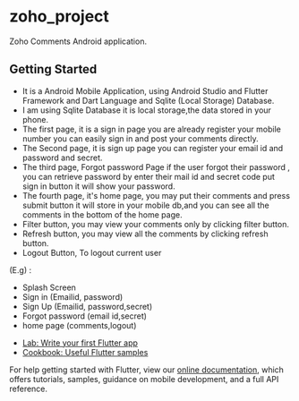 # zoho_project

Zoho Comments Android application.

## Getting Started
 * It is a Android Mobile Application, using Android Studio and Flutter Framework and Dart Language and Sqlite (Local Storage) Database.
 * I am using Sqlite Database it is local storage,the data stored in your phone.
 * The first page, it is a sign in page you are already register your mobile number you can easily sign in and post your comments directly.
 * The Second page, it is sign up page you can register your email id and password and secret.
 * The third page, Forgot password Page if the user forgot their password , you can retrieve password by enter their mail id and secret code put sign in button it will show your password.
 * The fourth page, it's home page, you may put their comments and press submit button it will store in your mobile db,and you can see all the comments in the bottom of the home page.
 * Filter button, you may view your comments only by clicking filter button.
 * Refresh button, you may view all the comments by clicking refresh button.
 * Logout Button, To logout current user
 
 (E.g) :
 * Splash Screen
 * Sign in    (Emailid, password)
 * Sign Up    (Emailid, password,secret)
 * Forgot password (email id,secret)
 * home page  (comments,logout)  


- [Lab: Write your first Flutter app](https://flutter.dev/docs/get-started/codelab)
- [Cookbook: Useful Flutter samples](https://flutter.dev/docs/cookbook)

For help getting started with Flutter, view our
[online documentation](https://flutter.dev/docs), which offers tutorials,
samples, guidance on mobile development, and a full API reference.
